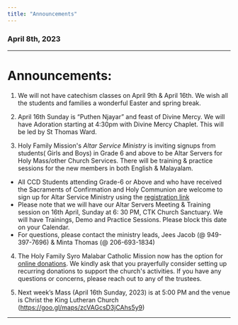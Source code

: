 ```yaml
---
title: "Announcements"
---
```


### April 8th, 2023
---

# Announcements:

1. We will not have catechism classes on April 9th & April 16th. We wish all the students and families a wonderful Easter and spring break.

2. April 16th Sunday is “Puthen Njayar” and feast of Divine Mercy. We will have Adoration starting at 4:30pm with Divine Mercy Chaplet. This will be led by St Thomas Ward.
   
3. Holy Family Mission's *Altar Service Ministry* is inviting signups from students( Girls and Boys) in Grade 6 and above to be Altar Servers for Holy Mass/other Church Services. There will be training & practice sessions for the new members in both English & Malayalam.

<ul>
	<li>All CCD Students attending Grade-6 or Above and who have received the Sacraments of Confirmation and Holy Communion are welcome to sign up for Altar Service Ministry using the <a href="https://docs.google.com/forms/d/e/1FAIpQLSeV68jV9HQyZMdFHcrETHxGuvocCmzjbiuMUdx1Xk530AUupw/viewform" target="_blank">registration link</a></li>
	<li>Please note that we will have our Altar Servers Meeting & Training session on 16th April, Sunday at 6: 30 PM, CTK Church Sanctuary. We will have Trainings, Demo and Practice Sessions. Please block this date on your Calendar.</li>
	<li>For questions, please contact the ministry leads, Jees Jacob (@ 949-397-7696) & Minta Thomas (@ 206-693-1834)</li>
</ul>
   
4. The Holy Family Syro Malabar Catholic Mission now has the option for <a target="_blank" href="https://holyfamilyseattle.org/donation/">online donations</a>. We kindly ask that you prayerfully consider setting up recurring donations to support the church's activities. If you have any questions or concerns, please reach out to any of the trustees.
	
5. Next week’s Mass (April 16th Sunday, 2023) is at 5:00 PM and the venue is Christ the King Lutheran Church (https://goo.gl/maps/zcVAGcsD3jCAhs5y9)

---
